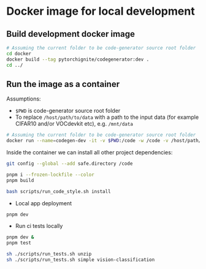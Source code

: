 # Docker image for local development

## Build development docker image

```bash
# Assuming the current folder to be code-generator source root folder
cd docker
docker build --tag pytorchignite/codegenerator:dev .
cd ../
```

## Run the image as a container

Assumptions:

- `$PWD` is code-generator source root folder
- To replace `/host/path/to/data` with a path to the input data (for example CIFAR10 and/or VOCdevkit etc), e.g. `/mnt/data`

```bash
# Assuming the current folder to be code-generator source root folder
docker run --name=codegen-dev -it -v $PWD:/code -w /code -v /host/path/to/data:/data --network=host --ipc=host pytorchignite/codegenerator:dev /bin/bash
```

Inside the container we can install all other project dependencies:

```bash
git config --global --add safe.directory /code

pnpm i --frozen-lockfile --color
pnpm build

bash scripts/run_code_style.sh install
```

- Local app deployment

```bash
pnpm dev
```

- Run ci tests locally

```bash
pnpm dev &
pnpm test

sh ./scripts/run_tests.sh unzip
sh ./scripts/run_tests.sh simple vision-classification
```
